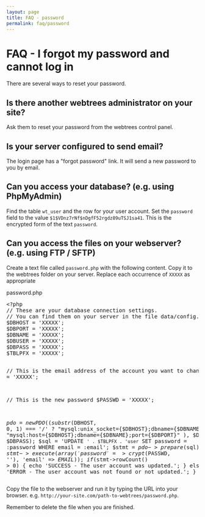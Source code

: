 ```yaml
---
layout: page
title: FAQ - password
permalink: faq/password
---
```


# FAQ - I forgot my password and cannot log in #

There are several ways to reset your password.

## Is there another webtrees administrator on your site? ##

Ask them to reset your password from the webtrees control panel.

## Is your server configured to send email? ##

The login page has a "forgot password" link. It will send a new password to you by email.

## Can you access your database? (e.g. using PhpMyAdmin) ##

Find the table `wt_user` and the row for your user account.  Set the `password` field to the value `$1$VDnz7rNf$nDgfF52rgdz89uTSJ1sa41`.  This is the encrypted form of the text `password`.

## Can you access the files on your webserver? (e.g. using FTP / SFTP) ##

Create a text file called `password.php` with the following content.  Copy it to the webtrees folder on your server.  Replace each occurrence of `XXXXX` as appropriate

<div class="card">
	<div class="card-header">
		password.php
	</div>
	<div class="card-block">
<pre>
&lt;?php
// These are your database connection settings.
// You can find them on your server in the file data/config.ini.php
$DBHOST = 'XXXXX';
$DBPORT = 'XXXXX';
$DBNAME = 'XXXXX';
$DBUSER = 'XXXXX';
$DBPASS = 'XXXXX';
$TBLPFX = 'XXXXX';

// This is the email address of the account you want to change
$EMAIL  = 'XXXXX';

// This is the new password
$PASSWD = 'XXXXX';

$pdo = new PDO(
  (substr($DBHOST, 0, 1) === '/' ?
    "mysql:unix_socket={$DBHOST};dbname={$DBNAME}" :
    "mysql:host={$DBHOST};dbname={$DBNAME};port={$DBPORT}"
  ), $DBUSER, $DBPASS);
$sql = 'UPDATE `' . $TBLPFX . 'user` SET password = :password WHERE email = :email';
$stmt = $pdo->prepare($sql);
$stmt->execute(array('password' => crypt($PASSWD, ''), 'email' => $EMAIL));
if ($stmt->rowCount() > 0) {
  echo 'SUCCESS - The user account was updated.';
} else {
  echo 'ERROR - The user account was not found or not updated.';
}
</pre>
	</div>
</div>

Copy the file to the webserver and run it by typing the URL into your browser.  e.g. `http://your-site.com/path-to-webtrees/password.php`.

Remember to delete the file when you are finished.

